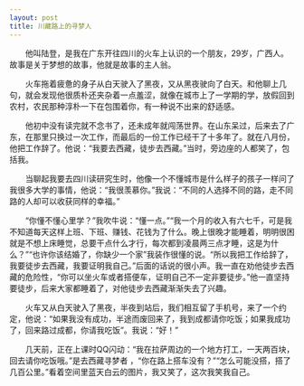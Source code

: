 ```yaml
---
layout: post
title: 川藏路上的寻梦人
---
```


　　他叫陆登，是我在广东开往四川的火车上认识的一个朋友，29岁，广西人。故事是关于梦想的故事，他就是故事的主人翁。

　　火车拖着疲惫的身子从白天驶入了黑夜，又从黑夜驶向了白天。和他聊上几句，就会发现他很质朴还夹杂着一点羞涩，就像在城市上了一学期的学，放假回到农村，农民那种淳朴一下在包围着你，有一种说不出来的舒适感。

　　他初中没有读完就不念书了，还未成年就闯荡世界。在山东呆过，后来去了广东，在那里只换过一次工作，而最后的一份工作已经干了十多年了。就在八月份，他把工作辞了。他说：“我要去西藏，徒步去西藏。”当时，旁边座的人都笑了，包括我。

　　当聊起我要去四川读研究生时，他像一个不懂城市是什么样子的孩子一样问了我很多大学的事情，他说：“我很羡慕你。”我说：“不同的人选择不同的路，走不同路的人却可以收获同样的幸福。”

　　“你懂不懂心里学？”我吹牛说：“懂一点。”“我一个月的收入有六七千，可是我不知道每天这样上班、下班、赚钱、花钱为了什么。晚上很晚才能睡着，明明很困就是不想上床睡觉，总要干点什么才行，每次都到凌晨两三点才睡，这是为什么？”“也许你该结婚了，你缺少一个家”我装作很懂的说。“所以我把工作给辞了，我要徒步去西藏，我要证明我自己。”后面的话说的很小声。我一直在劝他徒步去西藏的危险性，“你可以坐火车或者搭便车，证明自己不一定非要徒步。”他一直坚持要徒步，后来大家都睡着了，对他徒步去西藏渐渐失去了兴趣。

　　火车又从白天驶入了黑夜，半夜到站后，我们相互留了手机号，来了一个约定，他说：“如果我没有成功，半途而废回来了，我到成都请你吃饭；如果我成功了，回来路过成都，你请我吃饭”。我说：“好！” 

　　几天前，正在上课时QQ闪动：“我在拉萨周边的一个地方打工，一天两百块，回去请你吃饭哦。”是去西藏寻梦者 ，“你在路上搭车没有？”“怎么可能没搭，搭了几百公里。”看着空间里蓝天白云的图片，我又笑了，这次我笑我自己。
